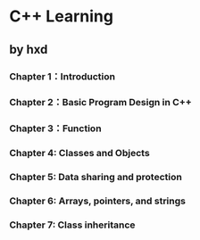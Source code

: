 # C++ Learning 
## by hxd
### Chapter 1：Introduction
### Chapter 2：Basic Program Design in C++ 
### Chapter 3：Function
### Chapter 4: Classes and Objects 
### Chapter 5: Data sharing and protection
### Chapter 6: Arrays, pointers, and strings
### Chapter 7: Class inheritance

